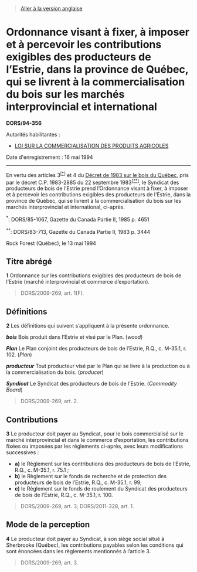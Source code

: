 > [Aller à la version anglaise](/en/Regulations/Statutory%20Orders%20and%20Regulations/94/356.md)

# Ordonnance visant à fixer, à imposer et à percevoir les contributions exigibles des producteurs de l’Estrie, dans la province de Québec, qui se livrent à la commercialisation du bois sur les marchés interprovincial et international

**DORS/94-356**

Autorités habilitantes : 
- [LOI SUR LA COMMERCIALISATION DES PRODUITS AGRICOLES](/fr/Lois/Lois%20révisées%20du%20Canada/A/A-6.md)

Date d'enregistrement : 16 mai 1994

----------

En vertu des articles 3<sup><a href='#footnote1_f'>[*]</a></sup> et 4 du [Décret de 1983 sur le bois du Québec](/fr/Règlements/Décrets,%20ordonnances%20et%20règlements%20statutaires/83/713.md), pris par le décret C.P. 1983-2885 du 22 septembre 1983<sup><a href='#footnote2_f'>[**]</a></sup>, le Syndicat des producteurs de bois de l’Estrie prend l’Ordonnance visant à fixer, à imposer et à percevoir les contributions exigibles des producteurs de l’Estrie, dans la province de Québec, qui se livrent à la commercialisation du bois sur les marchés interprovincial et international, ci-après.

<a name='footnote1_f'><sup>*</sup></a>: DORS/85-1067, Gazette du Canada Partie II, 1985 p. 4651<br />

<a name='footnote2_f'><sup>**</sup></a>: DORS/83-713, Gazette du Canada Partie II, 1983 p. 3444<br />

Rock Forest (Québec), le 13 mai 1994




## Titre abrégé


**1** Ordonnance sur les contributions exigibles des producteurs de bois de l’Estrie (marché interprovincial et commerce d’exportation).
> DORS/2009-269, art. 1(F).





## Définitions


**2** Les définitions qui suivent s’appliquent à la présente ordonnance.

***bois*** Bois produit dans l’Estrie et visé par le Plan. (*wood*)

***Plan*** Le Plan conjoint des producteurs de bois de l’Estrie, R.Q., c. M-35.1, r. 102. (*Plan*)

***producteur*** Tout producteur visé par le Plan qui se livre à la production ou à la commercialisation du bois. (*producer*)

***Syndicat*** Le Syndicat des producteurs de bois de l’Estrie. (*Commodity Board*)
> DORS/2009-269, art. 2.





## Contributions


**3** Le producteur doit payer au Syndicat, pour le bois commercialisé sur le marché interprovincial et dans le commerce d’exportation, les contributions fixées ou imposées par les règlements ci-après, avec leurs modifications successives :
- **a)** le Règlement sur les contributions des producteurs de bois de l’Estrie, R.Q., c. M-35.1, r. 75.1 ;
- **b)** le Règlement sur le fonds de recherche et de protection des producteurs de bois de l’Estrie, R.Q., c. M-35.1, r. 99;
- **c)** le Règlement sur le fonds de roulement du Syndicat des producteurs de bois de l’Estrie, R.Q., c. M-35.1, r. 100.
> DORS/2009-269, art. 3; DORS/2011-328, art. 1.





## Mode de la perception


**4** Le producteur doit payer au Syndicat, à son siège social situé à Sherbrooke (Québec), les contributions payables selon les conditions qui sont énoncées dans les règlements mentionnés à l’article 3.
> DORS/2009-269, art. 3.



